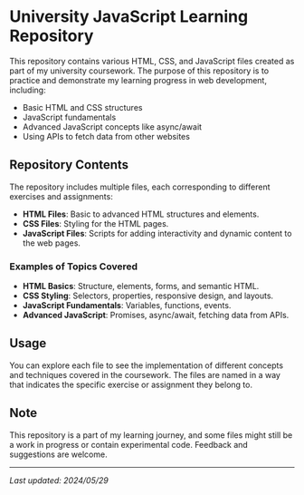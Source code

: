 # University JavaScript Learning Repository

This repository contains various HTML, CSS, and JavaScript files created as part of my university coursework. The purpose of this repository is to practice and demonstrate my learning progress in web development, including:

- Basic HTML and CSS structures
- JavaScript fundamentals
- Advanced JavaScript concepts like async/await
- Using APIs to fetch data from other websites

## Repository Contents

The repository includes multiple files, each corresponding to different exercises and assignments:

- **HTML Files**: Basic to advanced HTML structures and elements.
- **CSS Files**: Styling for the HTML pages.
- **JavaScript Files**: Scripts for adding interactivity and dynamic content to the web pages.

### Examples of Topics Covered

- **HTML Basics**: Structure, elements, forms, and semantic HTML.
- **CSS Styling**: Selectors, properties, responsive design, and layouts.
- **JavaScript Fundamentals**: Variables, functions, events.
- **Advanced JavaScript**: Promises, async/await, fetching data from APIs.

## Usage

You can explore each file to see the implementation of different concepts and techniques covered in the coursework. The files are named in a way that indicates the specific exercise or assignment they belong to.

## Note

This repository is a part of my learning journey, and some files might still be a work in progress or contain experimental code. Feedback and suggestions are welcome.

---

_Last updated: 2024/05/29_
